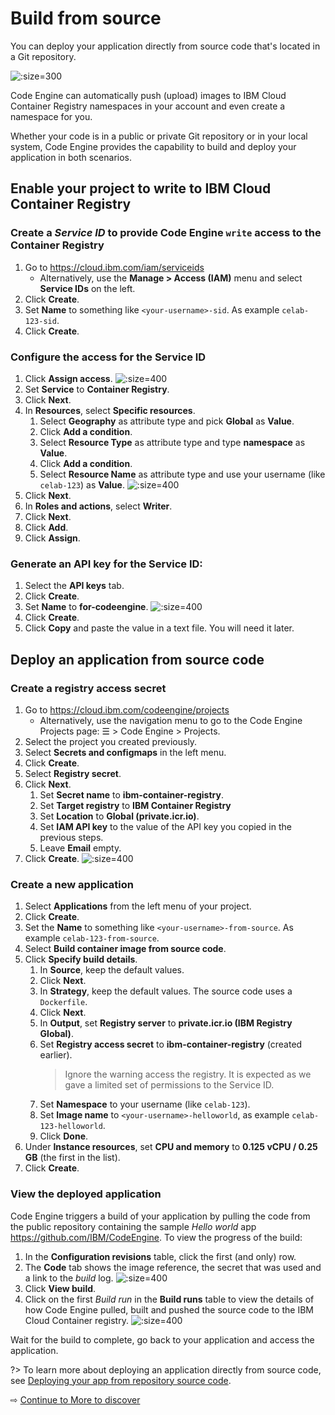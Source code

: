 # Build from source

You can deploy your application directly from source code that's located in a Git repository.

![](images/55-source-to-code.png ':size=300')

Code Engine can automatically push (upload) images to IBM Cloud Container Registry namespaces in your account and even create a namespace for you.

Whether your code is in a public or private Git repository or in your local system, Code Engine provides the capability to build and deploy your application in both scenarios.

## Enable your project to write to IBM Cloud Container Registry

### Create a _Service ID_ to provide Code Engine `write` access to the Container Registry

1. Go to https://cloud.ibm.com/iam/serviceids
   * Alternatively, use the **Manage > Access (IAM)** menu and select **Service IDs** on the left.
1. Click **Create**.
1. Set **Name** to something like `<your-username>-sid`. As example `celab-123-sid`.
1. Click **Create**.

### Configure the access for the Service ID

1. Click **Assign access**.
   ![](images/55-assign-access.png ':size=400')
1. Set **Service** to **Container Registry**.
1. Click **Next**.
1. In **Resources**, select **Specific resources**.
   1. Select **Geography** as attribute type and pick **Global** as **Value**.
   1. Click **Add a condition**.
   1. Select **Resource Type** as attribute type and type **namespace** as **Value**.
   1. Click **Add a condition**.
   1. Select **Resource Name** as attribute type and use your username (like `celab-123`) as **Value**.
   ![](images/55-service-id-resources.png ':size=400')
1. Click **Next**.
1. In **Roles and actions**, select **Writer**.
1. Click **Next**.
1. Click **Add**.
1. Click **Assign**.

### Generate an API key for the Service ID:

1. Select the **API keys** tab.
1. Click **Create**.
1. Set **Name** to **for-codeengine**.
   ![](images/55-service-id-apikey.png ':size=400')
1. Click **Create**.
1. Click **Copy** and paste the value in a text file. You will need it later.

## Deploy an application from source code

### Create a registry access secret

1. Go to https://cloud.ibm.com/codeengine/projects
   * Alternatively, use the navigation menu to go to the Code Engine Projects page: ☰ > Code Engine > Projects.
1. Select the project you created previously.
1. Select **Secrets and configmaps** in the left menu.
1. Click **Create**.
1. Select **Registry secret**.
1. Click **Next**.
   1. Set **Secret name** to **ibm-container-registry**.
   1. Set **Target registry** to **IBM Container Registry**
   1. Set **Location** to **Global (private.icr.io)**.
   1. Set **IAM API key** to the value of the API key you copied in the previous steps.
   1. Leave **Email** empty.
1. Click **Create**.
   ![](images/55-create-registry-secret.png ':size=400')

### Create a new application

1. Select **Applications** from the left menu of your project.
1. Click **Create**.
1. Set the **Name** to something like `<your-username>-from-source`. As example `celab-123-from-source`.
1. Select **Build container image from source code**.
1. Click **Specify build details**.
   1. In **Source**, keep the default values.
   1. Click **Next**.
   1. In **Strategy**, keep the default values. The source code uses a `Dockerfile`.
   1. Click **Next**.
   1. In **Output**, set **Registry server** to **private.icr.io (IBM Registry Global)**.
   1. Set **Registry access secret** to **ibm-container-registry** (created earlier).
      > Ignore the warning access the registry. It is expected as we gave a limited set of permissions to the Service ID.
   1. Set **Namespace** to your username (like `celab-123`).
   1. Set **Image name** to `<your-username>-helloworld`, as example `celab-123-helloworld`.
   1. Click **Done**.
1. Under **Instance resources**, set **CPU and memory** to **0.125 vCPU / 0.25 GB** (the first in the list).
1. Click **Create**.

### View the deployed application

Code Engine triggers a build of your application by pulling the code from the public repository containing the sample _Hello world_ app https://github.com/IBM/CodeEngine. To view the progress of the build:

1. In the **Configuration revisions** table, click the first (and only) row.
1. The **Code** tab shows the image reference, the secret that was used and a link to the _build_ log.
   ![](images/55-view-build.png ':size=400')
1. Click **View build**.
1. Click on the first _Build run_ in the **Build runs** table to view the details of how Code Engine pulled, built and pushed the source code to the IBM Cloud Container registry.
   ![](images/55-build-complete.png ':size=400')

Wait for the build to complete, go back to your application and access the application.

?> To learn more about deploying an application directly from source code, see [Deploying your app from repository source code](https://cloud.ibm.com/docs/codeengine?topic=codeengine-app-source-code).

⇨ [Continue to More to discover](60-more-to-discover.md)
